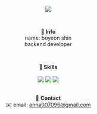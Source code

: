 <p align="center">
  <img src="https://capsule-render.vercel.app/api?type=wave&color=auto&height=200&section=header&text=Hello!&fontSize=60&animation=fadeIn&fontAlignY=40&descAlignY=60" />
</p>

<br/>

<p align="center">
  <b>🐣 Info</b>  
  <br/>
  name: boyeon shin
  <br/>
  backend developer
  
 
</p>

<br/>

<p align="center">
  <b>🚀 Skills</b>
  <br/><br/>
  <img src="https://img.shields.io/badge/Java-ED8B00?style=for-the-badge&logo=openjdk&logoColor=white" />
  <img src="https://img.shields.io/badge/Spring-6DB33F?style=for-the-badge&logo=spring&logoColor=white" />
  <img src="https://img.shields.io/badge/PostgreSQL-316192?style=for-the-badge&logo=postgresql&logoColor=white" />
</p>


<p align="center">
  <br/>
  📱 <b>Contact</b>  
  <br/>
  ✉️ email: <a href="mailto:anna007096@gmail.com">anna007096@gmail.com</a>  
</p>
